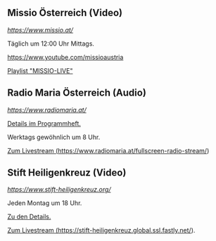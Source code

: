 ## Missio Österreich (Video)

_<a
   href="https://www.missio.at/"
   target="_blank">
   https://www.missio.at/
</a>_

Täglich um 12:00 Uhr Mittags.

<a
  href="https://www.youtube.com/missioaustria"
  target="_blank">
https://www.youtube.com/missioaustria
</a>

<a
  href="https://www.youtube.com/watch?v=r3AmUbkiT_4&list=PLyxG0kGi5oTKmzkSxjutPeXh723cHK7XX"
  target="_blank">
Playlist "MISSIO-LIVE"
</a>


## Radio Maria Österreich (Audio)

_<a
   href="https://www.radiomaria.at/"
   target="_blank">
   https://www.radiomaria.at/
</a>_

<a
  href="https://www.radiomaria.at/unser-programm/programmheft/"
  target="_blank">
Details im Programmheft.
</a>

Werktags gewöhnlich um 8 Uhr.

<a
  href="https://www.radiomaria.at/fullscreen-radio-stream/"
  target="_blank">
Zum Livestream
(https://www.radiomaria.at/fullscreen-radio-stream/)
</a>


## Stift Heiligenkreuz (Video)

_<a
   href="https://www.stift-heiligenkreuz.org/"
   target="_blank">
   https://www.stift-heiligenkreuz.org/
</a>_

Jeden Montag um 18 Uhr.

<a
  href="https://www.stift-heiligenkreuz.org/livestream/"
  target="_blank">
Zu den Details.
</a>

<a
  href="https://stift-heiligenkreuz.global.ssl.fastly.net/"
  target="_blank">
Zum Livestream
(https://stift-heiligenkreuz.global.ssl.fastly.net/).
</a>
